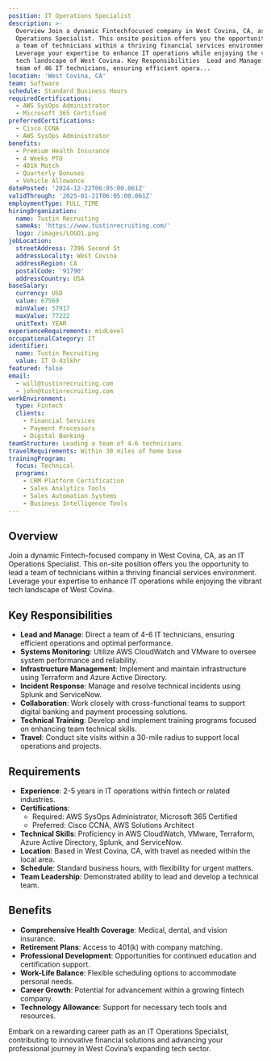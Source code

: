 ```yaml
---
position: IT Operations Specialist
description: >-
  Overview Join a dynamic Fintechfocused company in West Covina, CA, as an IT
  Operations Specialist. This onsite position offers you the opportunity to lead
  a team of technicians within a thriving financial services environment.
  Leverage your expertise to enhance IT operations while enjoying the vibrant
  tech landscape of West Covina. Key Responsibilities  Lead and Manage: Direct a
  team of 46 IT technicians, ensuring efficient opera...
location: 'West Covina, CA'
team: Software
schedule: Standard Business Hours
requiredCertifications:
  - AWS SysOps Administrator
  - Microsoft 365 Certified
preferredCertifications:
  - Cisco CCNA
  - AWS SysOps Administrator
benefits:
  - Premium Health Insurance
  - 4 Weeks PTO
  - 401k Match
  - Quarterly Bonuses
  - Vehicle Allowance
datePosted: '2024-12-22T06:05:00.061Z'
validThrough: '2025-01-21T06:05:00.061Z'
employmentType: FULL_TIME
hiringOrganization:
  name: Tustin Recruiting
  sameAs: 'https://www.tustinrecruiting.com/'
  logo: /images/LOGO1.png
jobLocation:
  streetAddress: 7396 Second St
  addressLocality: West Covina
  addressRegion: CA
  postalCode: '91790'
  addressCountry: USA
baseSalary:
  currency: USD
  value: 67569
  minValue: 57917
  maxValue: 77222
  unitText: YEAR
experienceRequirements: midLevel
occupationalCategory: IT
identifier:
  name: Tustin Recruiting
  value: IT O-4zlkhr
featured: false
email:
  - will@tustinrecruiting.com
  - john@tustinrecruiting.com
workEnvironment:
  type: Fintech
  clients:
    - Financial Services
    - Payment Processors
    - Digital Banking
teamStructure: Leading a team of 4-6 technicians
travelRequirements: Within 30 miles of home base
trainingProgram:
  focus: Technical
  programs:
    - CRM Platform Certification
    - Sales Analytics Tools
    - Sales Automation Systems
    - Business Intelligence Tools
---
```




## Overview

Join a dynamic Fintech-focused company in West Covina, CA, as an IT Operations Specialist. This on-site position offers you the opportunity to lead a team of technicians within a thriving financial services environment. Leverage your expertise to enhance IT operations while enjoying the vibrant tech landscape of West Covina.

## Key Responsibilities

- **Lead and Manage**: Direct a team of 4-6 IT technicians, ensuring efficient operations and optimal performance.
- **Systems Monitoring**: Utilize AWS CloudWatch and VMware to oversee system performance and reliability.
- **Infrastructure Management**: Implement and maintain infrastructure using Terraform and Azure Active Directory.
- **Incident Response**: Manage and resolve technical incidents using Splunk and ServiceNow.
- **Collaboration**: Work closely with cross-functional teams to support digital banking and payment processing solutions.
- **Technical Training**: Develop and implement training programs focused on enhancing team technical skills.
- **Travel**: Conduct site visits within a 30-mile radius to support local operations and projects.

## Requirements

- **Experience**: 2-5 years in IT operations within fintech or related industries.
- **Certifications**:
  - Required: AWS SysOps Administrator, Microsoft 365 Certified
  - Preferred: Cisco CCNA, AWS Solutions Architect
- **Technical Skills**: Proficiency in AWS CloudWatch, VMware, Terraform, Azure Active Directory, Splunk, and ServiceNow.
- **Location**: Based in West Covina, CA, with travel as needed within the local area.
- **Schedule**: Standard business hours, with flexibility for urgent matters.
- **Team Leadership**: Demonstrated ability to lead and develop a technical team.

## Benefits

- **Comprehensive Health Coverage**: Medical, dental, and vision insurance.
- **Retirement Plans**: Access to 401(k) with company matching.
- **Professional Development**: Opportunities for continued education and certification support.
- **Work-Life Balance**: Flexible scheduling options to accommodate personal needs.
- **Career Growth**: Potential for advancement within a growing fintech company.
- **Technology Allowance**: Support for necessary tech tools and resources.

Embark on a rewarding career path as an IT Operations Specialist, contributing to innovative financial solutions and advancing your professional journey in West Covina’s expanding tech sector.
